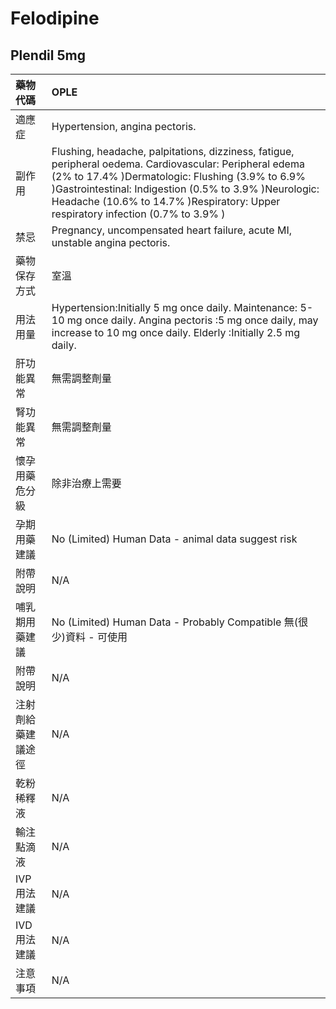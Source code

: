 # Felodipine

## Plendil 5mg

| 藥物代碼           | OPLE                                                                                                                                                                                                                                                                                                      |
|:-------------------|:----------------------------------------------------------------------------------------------------------------------------------------------------------------------------------------------------------------------------------------------------------------------------------------------------------|
| 適應症             | Hypertension, angina pectoris.                                                                                                                                                                                                                                                                            |
| 副作用             | Flushing, headache, palpitations, dizziness, fatigue, peripheral oedema. Cardiovascular: Peripheral edema (2% to 17.4% )Dermatologic: Flushing (3.9% to 6.9% )Gastrointestinal: Indigestion (0.5% to 3.9% )Neurologic: Headache (10.6% to 14.7% )Respiratory: Upper respiratory infection (0.7% to 3.9% ) |
| 禁忌               | Pregnancy, uncompensated heart failure, acute MI, unstable angina pectoris.                                                                                                                                                                                                                               |
| 藥物保存方式       | 室溫                                                                                                                                                                                                                                                                                                      |
| 用法用量           | Hypertension:Initially 5 mg once daily. Maintenance: 5-10 mg once daily. Angina pectoris :5 mg once daily, may increase to 10 mg once daily. Elderly :Initially 2.5 mg daily.                                                                                                                             |
| 肝功能異常         | 無需調整劑量                                                                                                                                                                                                                                                                                              |
| 腎功能異常         | 無需調整劑量                                                                                                                                                                                                                                                                                              |
| 懷孕用藥危分級     | 除非治療上需要                                                                                                                                                                                                                                                                                            |
| 孕期用藥建議       | No (Limited) Human Data - animal data suggest risk                                                                                                                                                                                                                                                        |
| 附帶說明           | N/A                                                                                                                                                                                                                                                                                                       |
| 哺乳期用藥建議     | No (Limited) Human Data - Probably Compatible 無(很少)資料 - 可使用                                                                                                                                                                                                                                       |
| 附帶說明           | N/A                                                                                                                                                                                                                                                                                                       |
| 注射劑給藥建議途徑 | N/A                                                                                                                                                                                                                                                                                                       |
| 乾粉稀釋液         | N/A                                                                                                                                                                                                                                                                                                       |
| 輸注點滴液         | N/A                                                                                                                                                                                                                                                                                                       |
| IVP 用法建議       | N/A                                                                                                                                                                                                                                                                                                       |
| IVD 用法建議       | N/A                                                                                                                                                                                                                                                                                                       |
| 注意事項           | N/A                                                                                                                                                                                                                                                                                                       |

